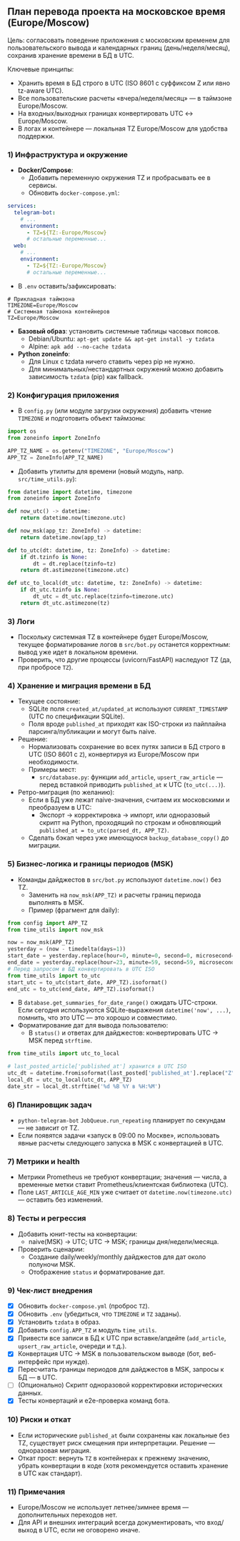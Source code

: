 ## План перевода проекта на московское время (Europe/Moscow)

Цель: согласовать поведение приложения с московским временем для пользовательского вывода и календарных границ (день/неделя/месяц), сохранив хранение времени в БД в UTC.

Ключевые принципы:
- Хранить время в БД строго в UTC (ISO 8601 с суффиксом Z или явно tz-aware UTC).
- Все пользовательские расчеты «вчера/неделя/месяц» — в таймзоне Europe/Moscow.
- На входных/выходных границах конвертировать UTC ↔ Europe/Moscow.
- В логах и контейнере — локальная TZ Europe/Moscow для удобства поддержки.

### 1) Инфраструктура и окружение
- **Docker/Compose**:
  - Добавить переменную окружения TZ и пробрасывать ее в сервисы.
  - Обновить `docker-compose.yml`:
```yaml
services:
  telegram-bot:
    # ...
    environment:
      - TZ=${TZ:-Europe/Moscow}
      # остальные переменные...
  web:
    # ...
    environment:
      - TZ=${TZ:-Europe/Moscow}
      # остальные переменные...
```
  - В `.env` оставить/зафиксировать:
```env
# Прикладная таймзона
TIMEZONE=Europe/Moscow
# Системная таймзона контейнеров
TZ=Europe/Moscow
```
- **Базовый образ**: установить системные таблицы часовых поясов.
  - Debian/Ubuntu: `apt-get update && apt-get install -y tzdata`
  - Alpine: `apk add --no-cache tzdata`
- **Python zoneinfo**:
  - Для Linux с tzdata ничего ставить через pip не нужно.
  - Для минимальных/нестандартных окружений можно добавить зависимость `tzdata` (pip) как fallback.

### 2) Конфигурация приложения
- В `config.py` (или модуле загрузки окружения) добавить чтение `TIMEZONE` и подготовить объект таймзоны:
```python
import os
from zoneinfo import ZoneInfo

APP_TZ_NAME = os.getenv("TIMEZONE", "Europe/Moscow")
APP_TZ = ZoneInfo(APP_TZ_NAME)
```
- Добавить утилиты для времени (новый модуль, напр. `src/time_utils.py`):
```python
from datetime import datetime, timezone
from zoneinfo import ZoneInfo

def now_utc() -> datetime:
    return datetime.now(timezone.utc)

def now_msk(app_tz: ZoneInfo) -> datetime:
    return datetime.now(app_tz)

def to_utc(dt: datetime, tz: ZoneInfo) -> datetime:
    if dt.tzinfo is None:
        dt = dt.replace(tzinfo=tz)
    return dt.astimezone(timezone.utc)

def utc_to_local(dt_utc: datetime, tz: ZoneInfo) -> datetime:
    if dt_utc.tzinfo is None:
        dt_utc = dt_utc.replace(tzinfo=timezone.utc)
    return dt_utc.astimezone(tz)
```

### 3) Логи
- Поскольку системная TZ в контейнере будет Europe/Moscow, текущее форматирование логов в `src/bot.py` останется корректным: вывод уже идет в локальном времени.
- Проверить, что другие процессы (uvicorn/FastAPI) наследуют TZ (да, при пробросе `TZ`).

### 4) Хранение и миграция времени в БД
- Текущее состояние:
  - SQLite поля `created_at/updated_at` используют `CURRENT_TIMESTAMP` (UTC по спецификации SQLite).
  - Поля вроде `published_at` приходят как ISO-строки из пайплайна парсинга/публикации и могут быть naive.
- Решение:
  - Нормализовать сохранение во всех путях записи в БД строго в UTC (ISO 8601 с `Z`), конвертируя из Europe/Moscow при необходимости.
  - Примеры мест:
    - `src/database.py`: функции `add_article`, `upsert_raw_article` — перед вставкой приводить `published_at` к UTC (`to_utc(...)`).
- Ретро-миграция (по желанию):
  - Если в БД уже лежат naive-значения, считаем их московскими и преобразуем в UTC:
    - Экспорт → корректировка → импорт, или одноразовый скрипт на Python, проходящий по строкам и обновляющий `published_at = to_utc(parsed_dt, APP_TZ)`.
  - Сделать бэкап через уже имеющуюся `backup_database_copy()` до миграции.

### 5) Бизнес-логика и границы периодов (MSK)
- Команды дайджестов в `src/bot.py` используют `datetime.now()` без TZ.
  - Заменить на `now_msk(APP_TZ)` и расчеты границ периода выполнять в MSK.
  - Пример (фрагмент для daily):
```python
from config import APP_TZ
from time_utils import now_msk

now = now_msk(APP_TZ)
yesterday = (now - timedelta(days=1))
start_date = yesterday.replace(hour=0, minute=0, second=0, microsecond=0)
end_date = yesterday.replace(hour=23, minute=59, second=59, microsecond=999999)
# Перед запросом в БД конвертировать в UTC ISO
from time_utils import to_utc
start_utc = to_utc(start_date, APP_TZ).isoformat()
end_utc = to_utc(end_date, APP_TZ).isoformat()
```
  - В `database.get_summaries_for_date_range()` ожидать UTC-строки. Если сегодня используются SQLite-выражения `datetime('now', ...)`, помнить, что это UTC — это хорошо и совместимо.
- Форматирование дат для вывода пользователю:
  - В `status()` и ответах для дайджестов: конвертировать UTC → MSK перед `strftime`.
```python
from time_utils import utc_to_local

# last_posted_article['published_at'] хранится в UTC ISO
utc_dt = datetime.fromisoformat(last_posted['published_at'].replace("Z", "+00:00"))
local_dt = utc_to_local(utc_dt, APP_TZ)
date_str = local_dt.strftime('%d %B %Y в %H:%M')
```

### 6) Планировщик задач
- `python-telegram-bot` `JobQueue.run_repeating` планирует по секундам — не зависит от TZ.
- Если появятся задачи «запуск в 09:00 по Москве», использовать явные расчеты следующего запуска в MSK с конвертацией в UTC.

### 7) Метрики и health
- Метрики Prometheus не требуют конвертации; значения — числа, а временные метки ставит Prometheus/клиентская библиотека (UTC).
- Поле `LAST_ARTICLE_AGE_MIN` уже считает от `datetime.now(timezone.utc)` — оставить без изменений.

### 8) Тесты и регрессия
- Добавить юнит-тесты на конвертации:
  - naive(MSK) → UTC; UTC → MSK; границы дня/недели/месяца.
- Проверить сценарии:
  - Создание daily/weekly/monthly дайджестов для дат около полуночи MSK.
  - Отображение `status` и форматирование дат.

### 9) Чек-лист внедрения
- [x] Обновить `docker-compose.yml` (проброс `TZ`).
- [x] Обновить `.env` (убедиться, что `TIMEZONE` и `TZ` заданы).
- [x] Установить `tzdata` в образ.
- [x] Добавить `config.APP_TZ` и модуль `time_utils`.
- [x] Привести все записи в БД к UTC при вставке/апдейте (`add_article`, `upsert_raw_article`, очереди и т.д.).
- [x] Конвертация UTC → MSK в пользовательском выводе (бот, веб-интерфейс при нужде).
- [x] Пересчитать границы периодов для дайджестов в MSK, запросы к БД — в UTC.
- [ ] (Опционально) Скрипт одноразовой корректировки исторических данных.
- [x] Тесты конвертаций и e2e-проверка команд бота.

### 10) Риски и откат
- Если исторические `published_at` были сохранены как локальные без TZ, существует риск смещения при интерпретации. Решение — одноразовая миграция.
- Откат прост: вернуть `TZ` в контейнерах к прежнему значению, убрать конвертации в коде (хотя рекомендуется оставить хранение в UTC как стандарт).

### 11) Примечания
- Europe/Moscow не использует летнее/зимнее время — дополнительных переходов нет.
- Для API и внешних интеграций всегда документировать, что вход/выход в UTC, если не оговорено иначе.
